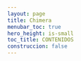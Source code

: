 ```yaml
---
layout: page
title: Chimera
menubar_toc: true
hero_height: is-small
toc_title: CONTENIDOS
construccion: false
---
```



